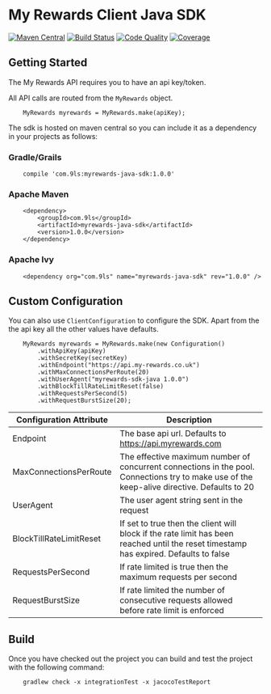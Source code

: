 # My Rewards Client Java SDK

[![Maven Central](https://maven-badges.herokuapp.com/maven-central/com.9ls/myrewards-java-sdk/badge.svg)](https://maven-badges.herokuapp.com/maven-central/com.9ls/myrewards-java-sdk)
[![Build Status](https://api.travis-ci.org/nine-lives/myrewards-sdk-java.png)](https://travis-ci.org/nine-lives/myrewards-sdk-java)
[![Code Quality](https://api.codacy.com/project/badge/grade/91e4e97db854401d878fcf1670dfed25)](https://www.codacy.com/app/nine-lives/myrewards-sdk-java)
[![Coverage](https://api.codacy.com/project/badge/coverage/91e4e97db854401d878fcf1670dfed25)](https://www.codacy.com/app/nine-lives/myrewards-sdk-java)

## Getting Started

The My Rewards API requires you to have an api key/token. 

All API calls are routed from the `MyRewards` object.

```
    MyRewards myrewards = MyRewards.make(apiKey);
```

The sdk is hosted on maven central so you can include it as a dependency 
in your projects as follows:

### Gradle/Grails
```
    compile 'com.9ls:myrewards-java-sdk:1.0.0'
```

### Apache Maven
```
    <dependency>
        <groupId>com.9ls</groupId>
        <artifactId>myrewards-java-sdk</artifactId>
        <version>1.0.0</version>
    </dependency>
```

### Apache Ivy
```
    <dependency org="com.9ls" name="myrewards-java-sdk" rev="1.0.0" />
```

## Custom Configuration

You can also use `ClientConfiguration` to configure the SDK. Apart
from the the api key all the other values have defaults.

```
    MyRewards myrewards = MyRewards.make(new Configuration()
        .withApiKey(apiKey)
        .withSecretKey(secretKey)
        .withEndpoint("https://api.my-rewards.co.uk")
        .withMaxConnectionsPerRoute(20)
        .withUserAgent("myrewards-sdk-java 1.0.0")
        .withBlockTillRateLimitReset(false)
        .withRequestsPerSecond(5)
        .withRequestBurstSize(20);
```

| Configuration Attribute | Description |
| ----------------------- | ----------- |
| Endpoint | The base api url. Defaults to https://api.myrewards.com |
| MaxConnectionsPerRoute | The effective maximum number of concurrent connections in the pool. Connections try to make use of the keep-alive directive. Defaults to 20
| UserAgent | The user agent string sent in the request
| BlockTillRateLimitReset | If set to true then the client will block if the rate limit has been reached until the reset timestamp has expired. Defaults to false
| RequestsPerSecond | If rate limited is true then the maximum requests per second 
| RequestBurstSize | If rate limited the number of consecutive requests allowed before rate limit is enforced 


## Build

Once you have checked out the project you can build and test the project with the following command:

```
    gradlew check -x integrationTest -x jacocoTestReport
```

 